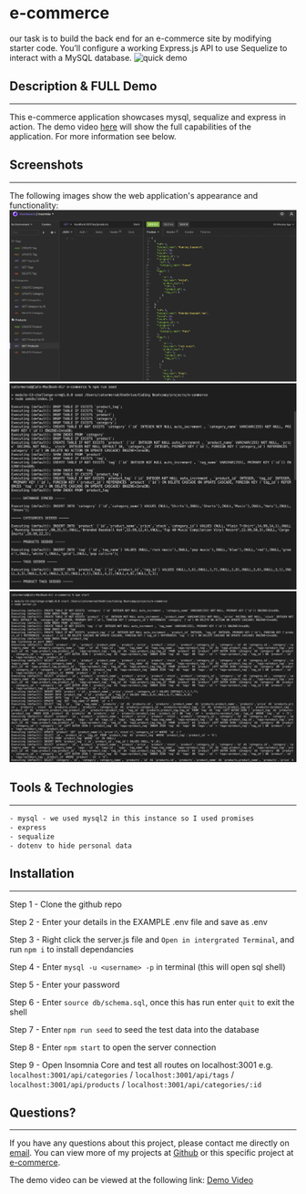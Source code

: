 # e-commerce
our task is to build the back end for an e-commerce site by modifying starter code. You’ll configure a working Express.js API to use Sequelize to interact with a MySQL database.
![quick demo](https://media.giphy.com/media/dIWALvB6Uc1lJG8RIz/giphy.gif)

## Description & FULL Demo
---
This e-commerce application showcases mysql, sequalize and express in action.  The demo video [here](https://drive.google.com/file/d/1jBKEGWQj50MlDAi8pekpBwtWBqF5Bg5f/view?usp=sharing) will show the full capabilities of the application.  For more information see below.  


## Screenshots
---
The following images show the web application's appearance and functionality: 
![Screenshot showing Insomnia Core](./assets/images/screenshot-1.png)
![Screenshot showing an example of seeding the test data](./assets/images/screenshot-2.png)
![Screenshot showing an example of the terminal data behind the insomnia requests](./assets/images/screenshot-3.png)


## Tools & Technologies
---
    - mysql - we used mysql2 in this instance so I used promises
    - express
    - sequalize
    - dotenv to hide personal data


## Installation
---
Step 1 - Clone the github repo

Step 2 - Enter your details in the EXAMPLE .env file and save as .env

Step 3 - Right click the server.js file and `Open in intergrated Terminal`, and run `npm i` to install dependancies

Step 4 - Enter `mysql -u <username> -p` in terminal (this will open sql shell)

Step 5 - Enter your password

Step 6 - Enter `source db/schema.sql`, once this has run enter `quit` to exit the shell

Step 7 - Enter `npm run seed` to seed the test data into the database

Step 8 - Enter `npm start` to open the server connection

Step 9 - Open Insomnia Core and test all routes on localhost:3001 e.g. `localhost:3001/api/categories` / `localhost:3001/api/tags` / `localhost:3001/api/products` / `localhost:3001/api/categories/:id`

## Questions?
---
  If you have any questions about this project, please contact me directly on [email](mailto:catormerod@gmail.com). You can view more of my projects at [Github](https://github.com/catormerod) or this specific project at [e-commerce](https://github.com/CatOrmerod/e-commerce). 

  The demo video can be viewed at the following link: [Demo Video](https://drive.google.com/file/d/1jBKEGWQj50MlDAi8pekpBwtWBqF5Bg5f/view?usp=sharing)